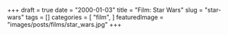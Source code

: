 +++
draft = true
date = "2000-01-03"
title = "Film: Star Wars"
slug = "star-wars"
tags = []
categories = [
    "film",
]
featuredImage = "images/posts/films/star_wars.jpg"
+++

